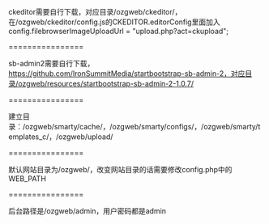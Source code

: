 ckeditor需要自行下载，对应目录/ozgweb/ckeditor/，在/ozgweb/ckeditor/config.js的CKEDITOR.editorConfig里面加入config.filebrowserImageUploadUrl = "upload.php?act=ckupload";


================


sb-admin2需要自行下载，https://github.com/IronSummitMedia/startbootstrap-sb-admin-2，对应目录/ozgweb/resources/startbootstrap-sb-admin-2-1.0.7/


================


建立目录：/ozgweb/smarty/cache/，/ozgweb/smarty/configs/，/ozgweb/smarty/templates_c/，/ozgweb/upload/


================


默认网站目录为/ozgweb/，改变网站目录的话需要修改config.php中的WEB_PATH


================


后台路径是/ozgweb/admin，用户密码都是admin
